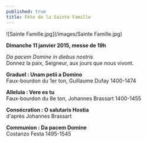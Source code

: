 ```yaml
---
published: true
title: Fête de la Sainte Famille
---
```


![Sainte Famille.jpg](/images/Sainte Famille.jpg)


**Dimanche 11 janvier 2015, messe de 19h**

*Da pacem Domine in diebus nostris*  
Donnez la paix, Seigneur, aux jours que nous vivont.

**Graduel : Unam petii a Domino**  
Faux-bourdon du 1er ton, Guillaume Dufay 1400-1474

**Alleluia : Vere es tu**  
Faux-bourdon du 8e ton, Johannes Brassart 1400-1455

**Consécration : O salutaris Hostia**  
d'après Johannes Brassart

**Communion : Da pacem Domine**  
Costanzo Festa 1495-1545